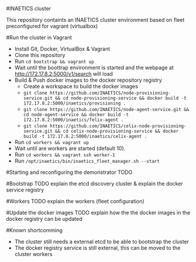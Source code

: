 #INAETICS cluster

This repository containts an INAETICS cluster environment based on fleet preconfigured for vagrant (virtualbox)

#Run the cluster in Vagrant

* Install Git, Docker, VirtualBox & Vagrant
* Clone this repository
* Run `cd bootstrap && vagrant up`
* Wait until the boottrap environment is started and the webpage at http://172.17.8.2:5000/v1/search will load
* Build & Push docker images to the docker repository registry
	* Create a workspace to build the docker images
	* `git clone https://github.com/INAETICS/node-provisioning-service.git && cd node-provisioning-service && docker build -t 172.17.8.2:5000/inaetics/provisioning .`
	* `git clone https://github.com/INAETICS/node-agent-service.git && cd node-agent-service && docker build -t 172.17.8.2:5000/inaetics/felix-agent .`
	* `git clone https://github.com/INAETICS/celix-node-provisioning-service.git && cd celix-node-provisioning-service && docker build -t 172.17.8.2:5000/inaetics/celix-agent .`
* Run `cd workers && vagrant up`
* Wait until are workers are started (default 10). 
* Run `cd workers && vagrant ssh worker-1`
* Run `/opt/inaetics/bin/inaetics_fleet_manager.sh --start`

#Starting and reconfiguring the demonstrator
TODO

#Bootstrap 
TODO explain the etcd discovery cluster & explain the docker service registry

#Workers 
TODO explain the workers (fleet configuration)

#Update the docker images 
TODO explain how the the docker images in the docker registry can be updated

#Known shortcomming
* The cluster still needs a external etcd to be able to bootstrap the cluster
* The docker registry service is still external, this can be moved to the cluster workers

